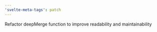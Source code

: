 ```yaml
---
'svelte-meta-tags': patch
---
```


Refactor deepMerge function to improve readability and maintainability
